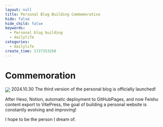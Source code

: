 ```yaml
---
layout: null
title: Personal Blog Building Commemorative
hide: false
hide_child: false
keywords:
  - Personal blog building
  - dailylife
categories:
  - dailylife
create_time: 1727353250
---
```


# Commemoration

<img src="/assets/AsBYbbBc7o3Ch9xeI1LcxzXAnvc.png" src-width="700" class="markdown-img m-auto" src-height="710" align="center"/>
2024.10.30 The third version of the personal blog is officially launched!

After Hexo, Notion, automatic deployment to GitHubPages, and now Feishu content export to VitePress, the goal of building a personal website is constantly evolving and improving!

I hope to be the person I dream of.